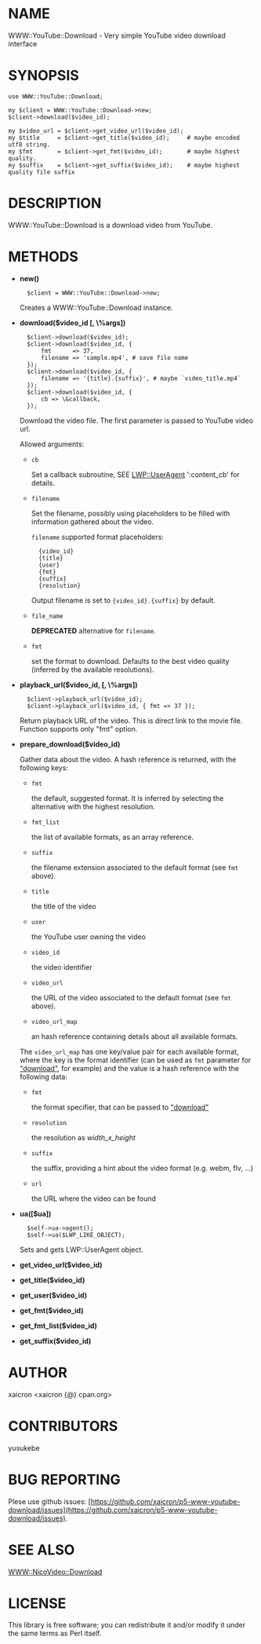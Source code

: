 # NAME

WWW::YouTube::Download - Very simple YouTube video download interface

# SYNOPSIS

    use WWW::YouTube::Download;

    my $client = WWW::YouTube::Download->new;
    $client->download($video_id);

    my $video_url = $client->get_video_url($video_id);
    my $title     = $client->get_title($video_id);     # maybe encoded utf8 string.
    my $fmt       = $client->get_fmt($video_id);       # maybe highest quality.
    my $suffix    = $client->get_suffix($video_id);    # maybe highest quality file suffix

# DESCRIPTION

WWW::YouTube::Download is a download video from YouTube.

# METHODS

- __new()__

        $client = WWW::YouTube::Download->new;

    Creates a WWW::YouTube::Download instance.

- __download($video\_id \[, \\%args\])__

        $client->download($video_id);
        $client->download($video_id, {
            fmt      => 37,
            filename => 'sample.mp4', # save file name
        });
        $client->download($video_id, {
            filename => '{title}.{suffix}', # maybe `video_title.mp4`
        });
        $client->download($video_id, {
            cb => \&callback,
        });

    Download the video file.
    The first parameter is passed to YouTube video url.

    Allowed arguments:

    - `cb`

        Set a callback subroutine, SEE [LWP::UserAgent](http://search.cpan.org/perldoc?LWP::UserAgent) ':content\_cb'
        for details.

    - `filename`

        Set the filename, possibly using placeholders to be filled with
        information gathered about the video.

        `filename` supported format placeholders:

            {video_id}
            {title}
            {user}
            {fmt}
            {suffix}
            {resolution}

        Output filename is set to `{video_id}.{suffix}` by default.

    - `file_name`

        __DEPRECATED__ alternative for `filename`.

    - `fmt`

        set the format to download. Defaults to the best video quality
        (inferred by the available resolutions).



- __playback\_url($video\_id, \[, \\%args\])__

        $client->playback_url($video_id);
        $client->playback_url($video_id, { fmt => 37 });

    Return playback URL of the video. This is direct link to the movie file.
    Function supports only "fmt" option.

- __prepare\_download($video\_id)__

    Gather data about the video. A hash reference is returned, with the following
    keys:

    - `fmt`

        the default, suggested format. It is inferred by selecting the
        alternative with the highest resolution.

    - `fmt_list`

        the list of available formats, as an array reference.

    - `suffix`

        the filename extension associated to the default format (see `fmt`
        above).

    - `title`

        the title of the video

    - `user`

        the YouTube user owning the video

    - `video_id`

        the video identifier

    - `video_url`

        the URL of the video associated to the default format (see `fmt`
        above).

    - `video_url_map`

        an hash reference containing details about all available formats.

    The `video_url_map` has one key/value pair for each available format,
    where the key is the format identifier (can be used as `fmt` parameter
    for ["download"](#download), for example) and the value is a hash reference with
    the following data:

    - `fmt`

        the format specifier, that can be passed to ["download"](#download)

    - `resolution`

        the resolution as _width_x_height_

    - `suffix`

        the suffix, providing a hint about the video format (e.g. webm, flv, ...)

    - `url`

        the URL where the video can be found

- __ua(\[$ua\])__

        $self->ua->agent();
        $self->ua($LWP_LIKE_OBJECT);

    Sets and gets LWP::UserAgent object.

- __get\_video\_url($video\_id)__
- __get\_title($video\_id)__
- __get\_user($video\_id)__
- __get\_fmt($video\_id)__
- __get\_fmt\_list($video\_id)__
- __get\_suffix($video\_id)__

# AUTHOR

xaicron <xaicron {@} cpan.org>

# CONTRIBUTORS

yusukebe

# BUG REPORTING

Plese use github issues: [https://github.com/xaicron/p5-www-youtube-download/issues](https://github.com/xaicron/p5-www-youtube-download/issues).

# SEE ALSO

[WWW::NicoVideo::Download](http://search.cpan.org/perldoc?WWW::NicoVideo::Download)

# LICENSE

This library is free software; you can redistribute it and/or modify
it under the same terms as Perl itself.
